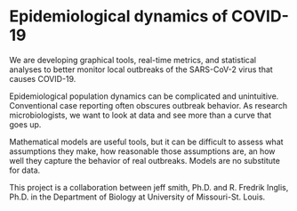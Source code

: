 # Epidemiological dynamics of COVID-19

We are developing graphical tools, real-time metrics, and statistical analyses to better monitor local outbreaks of the SARS-CoV-2 virus that causes COVID-19. 

Epidemiological population dynamics can be complicated and unintuitive. Conventional case reporting often obscures outbreak behavior. As research microbiologists, we want to look at data and see more than a curve that goes up. 

Mathematical models are useful tools, but it can be difficult to assess what assumptions they make, how reasonable those assumptions are, an how well they capture the behavior of real outbreaks. Models are no substitute for data. 

This project is a collaboration between jeff smith, Ph.D. and R. Fredrik Inglis, Ph.D. in the Department of Biology at University of Missouri-St. Louis. 
